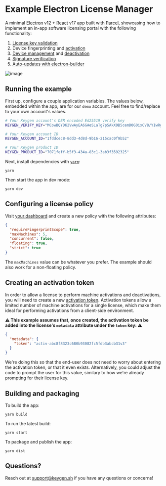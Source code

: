 # Example Electron License Manager

A minimal [Electron](https://electronjs.org) v12 + [React](https://reactjs.org) v17 app built
with [Parcel](https://github.com/parcel-bundler/parcel), showcasing how to implement
an in-app software licensing portal with the following functionality:

1. [License key validation](https://keygen.sh/docs/api/#licenses-actions-validate-key)
1. Device fingerprinting and [activation](https://keygen.sh/docs/api/#machines-create)
1. [Device management](https://keygen.sh/docs/api/#machines-list) and [deactivation](https://keygen.sh/docs/api/#machines-delete)
1. [Signature verification](https://keygen.sh/docs/api/#response-signatures)
1. [Auto-updates with electron-builder](https://keygen.sh/docs/api/#auto-updates)

![image](https://user-images.githubusercontent.com/6979737/110702255-ea031180-81b7-11eb-9e07-c92134b06410.png)

## Running the example

First up, configure a couple application variables. The values below, embedded
within the app, are for our `demo` account. Feel free to find/replace to your
own account's values.

```bash
# Your Keygen account's DER encoded Ed25519 verify key
KEYGEN_VERIFY_KEY="MCowBQYDK2VwAyEA6GAeSLaTg7pSAkX9B5cemD0G0ixCV8/YIwRgFHnO54g="

# Your Keygen account ID
KEYGEN_ACCOUNT_ID="1fddcec8-8dd3-4d8d-9b16-215cac0f9b52"

# Your Keygen product ID
KEYGEN_PRODUCT_ID="7071feff-b5f3-434a-83c1-3ab3f3592325"
```

Next, install dependencies with [`yarn`](https://yarnpkg.comg):

```
yarn
```

Then start the app in dev mode:

```
yarn dev
```

## Configuring a license policy

Visit [your dashboard](https://app.keygen.sh/policies) and create a new
policy with the following attributes:

```json
{
  "requireFingerprintScope": true,
  "maxMachines": 5,
  "concurrent": false,
  "floating": true,
  "strict": true
}
```

The `maxMachines` value can be whatever you prefer. The example should
also work for a non-floating policy.

## Creating an activation token

In order to allow a license to perform machine activations and deactivations,
you will need to create a new [activation token](https://keygen.sh/docs/api/#licenses-relationships-activation-tokens).
Activation tokens allow a limited number of machine activations for a
single license, which make them ideal for performing activations from
a client-side environment.

**⚠️ This example assumes that, once created, the activation token be added
into the license's `metadata` attribute under the `token` key: ⚠️**

```json
{
  "metadata": {
    "token": "activ-abc8f8323c680b93082fc5fdb3abcb31v3"
  }
}
```

We're doing this so that the end-user does not need to worry about
entering the activation token, or that it even exists. Alternatively,
you could adjust the code to prompt the user for this value, similary
to how we're already prompting for their license key.

## Building and packaging

To build the app:

```
yarn build
```

To run the latest build:

```
yarn start
```

To package and publish the app:

```
yarn dist
```

## Questions?

Reach out at support@keygen.sh if you have any questions or concerns!
